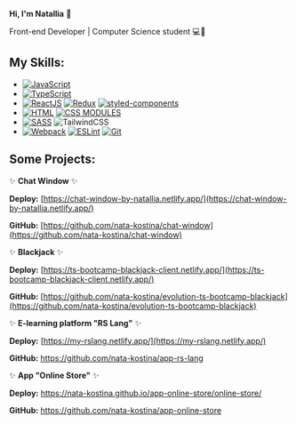 
**Hi, I'm Natallia** 👋

Front-end Developer | Computer Science student 💻👩


## My Skills:

 - [![JavaScript](https://camo.githubusercontent.com/b5e529b8d4f70d86674dbf22c842a570305c857e7083ae2345a9fe9d843443bc/68747470733a2f2f696d672e736869656c64732e696f2f62616467652f2d4a6176615363726970742d3044313131373f7374796c653d666f722d7468652d6261646765266c6f676f3d4a617661536372697074)](https://camo.githubusercontent.com/b5e529b8d4f70d86674dbf22c842a570305c857e7083ae2345a9fe9d843443bc/68747470733a2f2f696d672e736869656c64732e696f2f62616467652f2d4a6176615363726970742d3044313131373f7374796c653d666f722d7468652d6261646765266c6f676f3d4a617661536372697074)
 -  [![TypeScript](https://camo.githubusercontent.com/f21bb02dc199374863ec741cb9ccbf03064ddc5eaadf2783e453e232ed5cb86a/68747470733a2f2f696d672e736869656c64732e696f2f62616467652f2d547970655363726970742d3044313131373f7374796c653d666f722d7468652d6261646765266c6f676f3d54797065536372697074)](https://camo.githubusercontent.com/f21bb02dc199374863ec741cb9ccbf03064ddc5eaadf2783e453e232ed5cb86a/68747470733a2f2f696d672e736869656c64732e696f2f62616467652f2d547970655363726970742d3044313131373f7374796c653d666f722d7468652d6261646765266c6f676f3d54797065536372697074)
 - [![ReactJS](https://camo.githubusercontent.com/aea14b46f525753037b77b64329d68232b1be0ff8400373e1487473415493cec/68747470733a2f2f696d672e736869656c64732e696f2f62616467652f2d52656163744a532d3044313131373f7374796c653d666f722d7468652d6261646765266c6f676f3d5265616374)](https://camo.githubusercontent.com/aea14b46f525753037b77b64329d68232b1be0ff8400373e1487473415493cec/68747470733a2f2f696d672e736869656c64732e696f2f62616467652f2d52656163744a532d3044313131373f7374796c653d666f722d7468652d6261646765266c6f676f3d5265616374)    [![Redux](https://camo.githubusercontent.com/fde43fe4ce0738decf0f2bcd449b9b1d2d059e4536929fa2b90b49e0b933813c/68747470733a2f2f696d672e736869656c64732e696f2f62616467652f2d52656475782d3044313131373f7374796c653d666f722d7468652d6261646765266c6f676f3d5265647578)](https://camo.githubusercontent.com/fde43fe4ce0738decf0f2bcd449b9b1d2d059e4536929fa2b90b49e0b933813c/68747470733a2f2f696d672e736869656c64732e696f2f62616467652f2d52656475782d3044313131373f7374796c653d666f722d7468652d6261646765266c6f676f3d5265647578) [![styled-components](https://camo.githubusercontent.com/5b80f1bee42089b84a51be06360501b9d7719272038707c66cbd6b1a8dc4afa1/68747470733a2f2f696d672e736869656c64732e696f2f62616467652f2d5374796c65645f436f6d706f6e656e742d3044313131373f7374796c653d666f722d7468652d6261646765266c6f676f3d7374796c6564253230636f6d706f6e656e7473)](https://camo.githubusercontent.com/5b80f1bee42089b84a51be06360501b9d7719272038707c66cbd6b1a8dc4afa1/68747470733a2f2f696d672e736869656c64732e696f2f62616467652f2d5374796c65645f436f6d706f6e656e742d3044313131373f7374796c653d666f722d7468652d6261646765266c6f676f3d7374796c6564253230636f6d706f6e656e7473) 
 -  [![HTML](https://camo.githubusercontent.com/fad697c86dca706974a691e32fae9d5f6fdaae2f7fb661d825e456f0bf9169be/68747470733a2f2f696d672e736869656c64732e696f2f62616467652f2d48544d4c2d3044313131373f7374796c653d666f722d7468652d6261646765266c6f676f3d68746d6c35)](https://camo.githubusercontent.com/fad697c86dca706974a691e32fae9d5f6fdaae2f7fb661d825e456f0bf9169be/68747470733a2f2f696d672e736869656c64732e696f2f62616467652f2d48544d4c2d3044313131373f7374796c653d666f722d7468652d6261646765266c6f676f3d68746d6c35)   [![CSS MODULES](https://camo.githubusercontent.com/4d9e6925a5d266740e9b148f432090eb9ebd9330997c564ccbc8ce775cf8ce41/68747470733a2f2f696d672e736869656c64732e696f2f62616467652f2d4353535f4d6f64756c65732d3044313131373f7374796c653d666f722d7468652d6261646765266c6f676f3d63737333)](https://camo.githubusercontent.com/4d9e6925a5d266740e9b148f432090eb9ebd9330997c564ccbc8ce775cf8ce41/68747470733a2f2f696d672e736869656c64732e696f2f62616467652f2d4353535f4d6f64756c65732d3044313131373f7374796c653d666f722d7468652d6261646765266c6f676f3d63737333)
 -  [![SASS](https://camo.githubusercontent.com/e19261c3f278be62c81c4deb58a79cf2a5f4f724a4d5bcf7595c90cfc50ce0d9/68747470733a2f2f696d672e736869656c64732e696f2f62616467652f2d534153532d3044313131373f7374796c653d666f722d7468652d6261646765266c6f676f3d73617373)](https://camo.githubusercontent.com/e19261c3f278be62c81c4deb58a79cf2a5f4f724a4d5bcf7595c90cfc50ce0d9/68747470733a2f2f696d672e736869656c64732e696f2f62616467652f2d534153532d3044313131373f7374796c653d666f722d7468652d6261646765266c6f676f3d73617373) ![TailwindCSS](https://img.shields.io/badge/tailwindcss-%2338B2AC.svg?style=for-the-badge&logo=tailwind-css&logoColor=white)
 - [![Webpack](https://camo.githubusercontent.com/bfa16bd4ed5124cbe242c732d8f692140d885db41114be989bf8270b3fd49813/68747470733a2f2f696d672e736869656c64732e696f2f62616467652f2d5765627061636b2d3044313131373f7374796c653d666f722d7468652d6261646765266c6f676f3d5765627061636b)](https://camo.githubusercontent.com/bfa16bd4ed5124cbe242c732d8f692140d885db41114be989bf8270b3fd49813/68747470733a2f2f696d672e736869656c64732e696f2f62616467652f2d5765627061636b2d3044313131373f7374796c653d666f722d7468652d6261646765266c6f676f3d5765627061636b)  [![ESLint](https://camo.githubusercontent.com/0d2681d6bfd007a1f0eed4ad6c570a104aa9bd908a5f3bbb8363f8fbee1cb2d7/68747470733a2f2f696d672e736869656c64732e696f2f62616467652f2d45534c696e742d3044313131373f7374796c653d666f722d7468652d6261646765266c6f676f3d45534c696e74)](https://camo.githubusercontent.com/0d2681d6bfd007a1f0eed4ad6c570a104aa9bd908a5f3bbb8363f8fbee1cb2d7/68747470733a2f2f696d672e736869656c64732e696f2f62616467652f2d45534c696e742d3044313131373f7374796c653d666f722d7468652d6261646765266c6f676f3d45534c696e74)  [![Git](https://camo.githubusercontent.com/a77b56376c8b4d7b90352deda9b338828a5b1b94b7fdb1b9aa24765f27b92e38/68747470733a2f2f696d672e736869656c64732e696f2f62616467652f2d4769742d3044313131373f7374796c653d666f722d7468652d6261646765266c6f676f3d476974)](https://camo.githubusercontent.com/a77b56376c8b4d7b90352deda9b338828a5b1b94b7fdb1b9aa24765f27b92e38/68747470733a2f2f696d672e736869656c64732e696f2f62616467652f2d4769742d3044313131373f7374796c653d666f722d7468652d6261646765266c6f676f3d476974)

## Some Projects:
 
 ✨ **Chat Window** ✨
 
**Deploy:** [https://chat-window-by-natallia.netlify.app/](https://chat-window-by-natallia.netlify.app/)

**GitHub:** [https://github.com/nata-kostina/chat-window](https://github.com/nata-kostina/chat-window)

 ✨ **Blackjack** ✨
 
**Deploy:** [https://ts-bootcamp-blackjack-client.netlify.app/](https://ts-bootcamp-blackjack-client.netlify.app/)

**GitHub:** [https://github.com/nata-kostina/evolution-ts-bootcamp-blackjack](https://github.com/nata-kostina/evolution-ts-bootcamp-blackjack)

 ✨ **E-learning platform "RS Lang"** ✨
 
**Deploy:** [https://my-rslang.netlify.app/](https://my-rslang.netlify.app/)

**GitHub:** https://github.com/nata-kostina/app-rs-lang

 ✨ **App "Online Store"** ✨
 
**Deploy:** https://nata-kostina.github.io/app-online-store/online-store/

**GitHub:** https://github.com/nata-kostina/app-online-store
